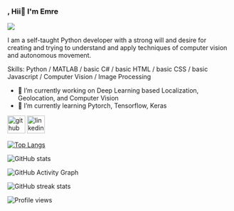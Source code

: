 ### , Hii👋 I'm Emre
![](emre.gif)

I am a self-taught Python developer with a strong will and desire for creating and trying to understand and apply techniques of computer vision and autonomous movement.

Skills: Python / MATLAB / basic C# / basic HTML / basic CSS / basic Javascript / Computer Vision / Image Processing

- 🔭 I’m currently working on Deep Learning based Localization, Geolocation, and Computer Vision 
- 🌱 I’m currently learning Pytorch, Tensorflow, Keras 


[<img src='https://cdn.jsdelivr.net/npm/simple-icons@3.0.1/icons/github.svg' alt='github' height='40'>](https://github.com/emreaniloguz)  [<img src='https://cdn.jsdelivr.net/npm/simple-icons@3.0.1/icons/linkedin.svg' alt='linkedin' height='40'>](https://www.linkedin.com/in/https://www.linkedin.com/in/emre-anıl-oğuz-a899aa169//)  

[![Top Langs](https://github-readme-stats.vercel.app/api/top-langs/?username=emreaniloguz)](https://github.com/anuraghazra/github-readme-stats)

![GitHub stats](https://github-readme-stats.vercel.app/api?username=emreaniloguz&show_icons=true)  

![GitHub Activity Graph](https://activity-graph.herokuapp.com/graph?username=emreaniloguz)  

![GitHub streak stats](https://github-readme-streak-stats.herokuapp.com/?user=emreaniloguz)  

![Profile views](https://gpvc.arturio.dev/emreaniloguz)  